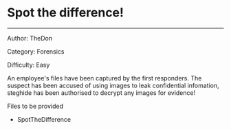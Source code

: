 # Spot the difference!

---

Author: TheDon

Category: Forensics

Difficulty: Easy 

An employee's files have been captured by the first responders. The suspect has been accused of using images to leak confidential infomation, steghide has been authorised to decrypt any images for evidence!

Files to be provided

- SpotTheDifference